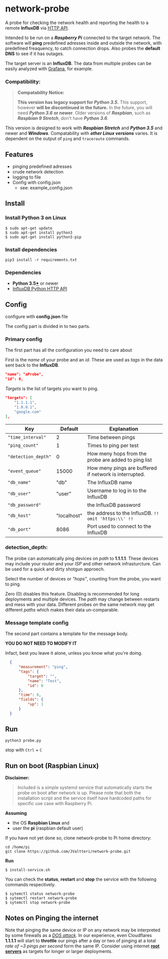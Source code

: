 # network-probe

A probe for checking the network health and reporting the health to a remote **InfluxDB** via [HTTP API](https://github.com/influxdata/influxdb-python).

Intended to be run on a ***Raspberry Pi*** connected to the target network. The software will **ping** predefined adresses inside and outside the network, with predefined freaquency, to catch connection drops. Also probes the **default DNS** to see if it has outages.

The target server is an **InfluxDB**. The data from multiple probes can be easily analyzed with [Grafana](https://grafana.com/), for example.

### Compatibility: ###
> **Compatability Notice:**
> 
> **This version has legacy support for ***Python 3.5***.** This support, however **will be discontinued in the future.** In the future, you will need ***Python 3.6*** **or newer**.
> Older versions of ***Raspbian***, such as ***Raspbian 9 Stretch***, don't have ***Python 3.6***. 

This version is designed to work with ***Raspbian Stretch*** and ***Python 3.5*** and newer and ***Windows***. Compatability with ***other Linux versions*** varies. It is dependent on the output of ```ping``` and ```traceroute``` commands.

## Features ##

- pinging predefined adresses
- crude network detection
- logging to file
- Config with config.json
  - see: example_config.json

## Install ##

### Install Python 3 on Linux ###

```
$ sudo apt-get update
$ sudo apt-get install python3
$ sudo apt-get install python3-pip
```

### Install dependencies ###

```
pip3 install -r requirements.txt
```

### Dependencies ###

- **Python 3.5[*](https://github.com/JValtteri/network-probe#compatibility)** or newer
- [InfluxDB Python HTTP API](https://github.com/influxdata/influxdb-python)

## Config ##

configure with **config.json** file

The config part is divided in to two parts.

### Primary config ###
The first part has all the configuration you need to care about

First is the *name* of your probe and an *id*. These are used as *tags* in the data sent back to the **InfluxDB**.
```json
"name": "aProbe",
"id": 0,
```

*Targets* is the list of targets you want to ping.
```json
"targets": [
    "1.1.1.1",
    "1.0.0.1",
    "google.com"
],
```

| Key    | Default  | Explanation            |
| ----------------- | - | ------------------ |
| `"time_interval"`   | 2 | Time between pings |
| `"ping_count"`      | 1 | Times to ping per test |
| `"detection_depth"` | 0 | How meny hops from the probe are added to ping list |
| `"event_queue"`     | 15000 | How meny pings are buffered if network is interrupted. |
| `"db_name"`         | "db" | The InfluxDB name |
| `"db_user"`         | "user" | Username to log in to the InfluxDB |
| `"db_password"`     |   | the InfluxDB password |
| `"db_host"`         | "localhost" | the address to the InfluxDB. ```!! omit 'https:\\' !!``` |
| `"db_port"`         | 8086 | Port used to connect to the InfluxDB |

### detection_depth: ###
The probe can automatically ping devices on *path* to **1.1.1.1**. These devices may include your *router* and your *ISP* and other network infrasturcture. Can be used for a quick and dirty shotgun approech.

Select the number of devices or *"hops"*, counting from the probe, you want to ping.

Zero (0) disables this feature. Disabling is recommended for long deployments and multiple devices. The *path* may change between restarts and mess with your data. Different probes on the same network may get different *paths* which makes their data un-comparable.

### Message template config ###

The second part contains a template for the message body.

**YOU DO NOT NEED TO MODIFY IT**

Infact, best you leave it alone, unless you know what you're doing.

```json
  {
      "measurement": "ping",
      "tags": {
          "target": "",
          "name": "Test",
          "id": 0
      },
      "time": 0,
      "fields": {
          "up": 1
      }
  }
```

## Run ##

```
python3 probe.py
```

stop with ```Ctrl``` + ```C```

## Run on boot (Raspbian Linux) ##

**Disclaimer:**
> Included is a simple systemd service that automatically starts the probe on boot after network is up.
> Please note that both the installation script and the service itself have hardcoded paths for specific use case with Raspberry Pi.

**Assuming** 
- the OS **Raspbian Linux** and 
- user the **pi** (raspbian default user)

If you have not yet done so, clone network-probe to Pi home directory: 
```
cd /home/pi
git clone https://github.com/JValtteri/network-probe.git
```

**Run** 
```
$ install-service.sh
```

You can check the **status**, **restart** and **stop** the service with the following commands respectively.
```
$ sytemctl status network-probe
$ sytemctl restart network-probe
$ sytemctl stop network-probe
```

## Notes on Pinging the internet ##

Note that pinging the same device or IP on any network may be interpreted by some firewalls as a [*DOS attack*](https://en.wikipedia.org/wiki/Denial-of-service_attack). In our experience, even Cloudflares **1.1.1.1** will start to **throttle** our pings after a day or two of pinging at a total *rate of ~3 pings per second* form the same IP.
Consider using internet [**root servers**](https://en.wikipedia.org/wiki/Root_name_server) as targets for longer or larger deployments.
